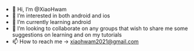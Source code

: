 - 👋 Hi, I’m @XiaoHwam
- 👀 I’m interested in both android and ios
- 🌱 I’m currently learning android 
- 💞️ I’m looking to collaborate on any groups that wish to share me some suggestions on learning and on my tutorials
- 📫 How to reach me -> xiaohwam2021@gmail.com

<!---
XiaoHwam/XiaoHwam is a ✨ special ✨ repository because its `README.md` (this file) appears on your GitHub profile.
You can click the Preview link to take a look at your changes.
--->
